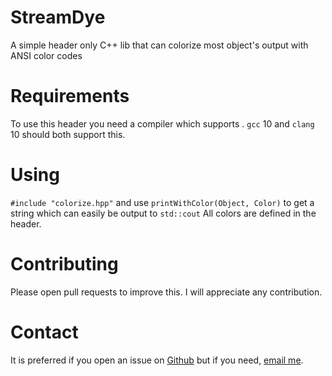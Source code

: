 # StreamDye
A simple header only C++ lib that can colorize most object's output with ANSI color codes

# Requirements
To use this header you need a compiler which supports <concepts>.
`gcc` 10 and `clang` 10 should both support this.

# Using
`#include "colorize.hpp"` and use `printWithColor(Object, Color)` to get a string which can easily be output to `std::cout`
All colors are defined in the header.

# Contributing
Please open pull requests to improve this. I will appreciate any contribution.

# Contact
It is preferred if you open an issue on [Github](https://github.com/gunqqer/StreamDye) but if you need, [email me](mailto:StreamDye@friithian.dev).

